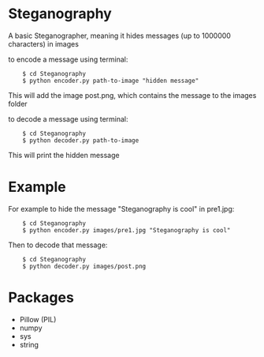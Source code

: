 # Steganography

A basic Steganographer, meaning it hides messages (up to 1000000 characters) in images

to encode a message using terminal:

        $ cd Steganography
        $ python encoder.py path-to-image "hidden message"

This will add the image post.png, which contains the message to the images folder 

to decode a message using terminal:

        $ cd Steganography
        $ python decoder.py path-to-image 
        
This will print the hidden message

# Example

For example to hide the message "Steganography is cool" in pre1.jpg:

        $ cd Steganography
        $ python encoder.py images/pre1.jpg "Steganography is cool"
        
Then to decode that message:

        $ cd Steganography
        $ python decoder.py images/post.png

# Packages

- Pillow (PIL)
- numpy
- sys
- string

